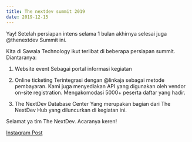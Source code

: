 ```yaml
---
title: The nextdev summit 2019
date: 2019-12-15
---
```

Yay! Setelah persiapan intens selama 1 bulan akhirnya selesai juga @thenextdev Summit ini.

Kita di Sawala Technology ikut terlibat di beberapa persiapan summit. Diantaranya:

1. Website event
Sebagai portal informasi kegiatan

2. Online ticketing
Terintegrasi dengan @linkaja sebagai metode pembayaran. Kami juga menyediakan API yang digunakan oleh vendor on-site registration. Mengakomodasi 5000+ peserta daftar yang hadir.

3. The NextDev Database Center
Yang merupakan bagian dari The NextDev Hub yang diluncurkan di kegiatan ini.

Selamat ya tim The NextDev. Acaranya keren!

[Instagram Post](https://www.instagram.com/p/B51ho6xgwgy/)

